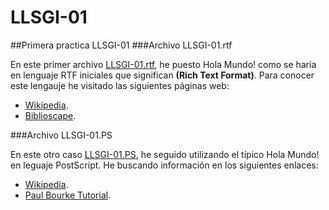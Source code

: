 # LLSGI-01
##Primera practica LLSGI-01
###Archivo LLSGI-01.rtf

En este primer archivo [LLSGI-01.rtf](https://github.com/AntonioChecaS/LLSGI-01/blob/master/LLSGI-01.rtf), he puesto Hola Mundo! como se haria en lenguaje RTF iniciales que significan **(Rich Text Format)**.
Para conocer este lengauje he visitado las siguientes páginas web:
+ [Wikipedia](https://es.wikipedia.org/wiki/Rich_Text_Format).
+ [Biblioscape](http://www.biblioscape.com/rtf15_spec.htm).

###Archivo LLSGI-01.PS

En este otro caso [LLSGI-01.PS](https://github.com/AntonioChecaS/LLSGI-01/blob/master/LLSGI-01.ps), he seguido utilizando el típico Hola Mundo! en leguaje PostScript.
He buscando información en los siguientes enlaces:
+ [Wikipedia](https://es.wikipedia.org/wiki/PostScript).
+ [Paul Bourke Tutorial](http://paulbourke.net/dataformats/postscript).
